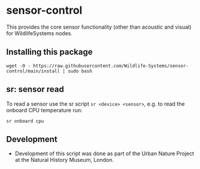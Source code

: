 # sensor-control
This provides the core sensor functionality (other than acoustic and visual) for WildlifeSystems nodes.

## Installing this package
`wget -O - https://raw.githubusercontent.com/Wildlife-Systems/sensor-control/main/install | sudo bash`

## sr: sensor read
To read a sensor use the sr script `sr <device> <sensor>`, e.g. to read the onboard CPU temperature run:

`sr onboard cpu`

## Development
* Development of this script was done as part of the Urban Nature Project at the Natural History Museum, London.
